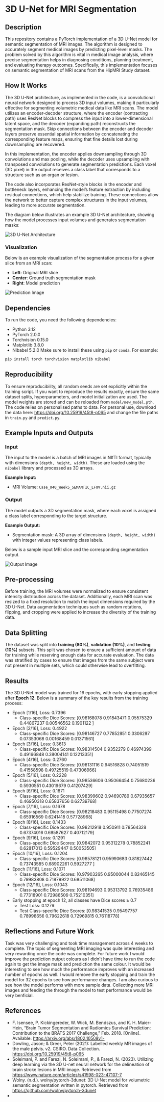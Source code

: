 # 3D U-Net for MRI Segmentation
## Description
This repository contains a PyTorch implementation of a 3D U-Net
model for semantic segmentation of MRI images. The algorithm is 
designed to accurately segment medical images by predicting 
pixel-level masks. The problem solved by this algorithm is 
vital in medical image analysis, where precise segmentation 
helps in diagnosing conditions, planning treatment, and 
evaluating therapy outcomes. Specifically, this implementation 
focuses on semantic segmentation of MRI scans from the HipMRI 
Study dataset. 


## How It Works
The 3D U-Net architecture, as implemented in the code, 
is a convolutional neural network designed to process 3D 
input volumes, making it particularly effective for segmenting 
volumetric medical data like MRI scans. The model utilizes an 
encoder-decoder structure, where the encoder (contracting path)
uses ResNet blocks to compress the input into a 
lower-dimensional latent space, and the decoder (expanding path)
reconstructs the segmentation mask. Skip connections between the
encoder and decoder layers preserve essential spatial information
by concatenating the corresponding feature maps, ensuring that 
fine details lost during downsampling are recovered.

In this implementation, the encoder applies downsampling 
through 3D convolutions and max pooling, while the decoder 
uses upsampling with transposed convolutions to generate 
segmentation predictions. Each voxel (3D pixel) in the output 
receives a class label that corresponds to a structure such 
as an organ or lesion.

The code also incorporates ResNet-style blocks in the 
encoder and bottleneck layers, enhancing the model’s feature 
extraction by including residual connections, which help 
stabilize training. These connections allow the network to 
better capture complex structures in the input volumes, 
leading to more accurate segmentation.

The diagram below illustrates an example 3D U-Net architecture, 
showing 
how the model processes input volumes and generates segmentation 
masks:

![3D U-Net Architecture](content/UNET_model.png)

### Visualization
Below is an example visualization of the segmentation process for a given slice from an MRI scan:
- **Left**: Original MRI slice
- **Center**: Ground truth segmentation mask
- **Right**: Model prediction

![Prediction Image](./content/prediction.png)


## Dependencies
To run the code, you need the following dependencies:
* Python 3.12
* PyTorch 2.0.0
* Torchvision 0.15.0
* Matplotlib 3.8.0
* Nibabel 5.2.0
Make sure to install these using `pip` or `conda`. For example:

```bash
pip install torch torchvision matplotlib nibabel
```

## Reproducibility
To ensure reproducibility, all random seeds are set explicitly 
within the training script. If you want to reproduce the 
results exactly, ensure the same dataset splits, 
hyperparameters, and model initialization are used. The model 
weights are stored and can be reloaded from `model/new_model.pth`. 
The code relies on personalised paths to data. For personal use, 
download the data here: https://doi.org/10.25919/45t8-p065 and 
change the file paths in `train.py` and `predict.py`.


## Example Inputs and Outputs

### Input
The input to the model is a batch of MRI images in NIfTI 
format, typically with dimensions `(depth, height, width)`. 
These are loaded using the `nibabel` library and processed as 
3D arrays.

**Example Input:**
- MRI Volume: `Case_040_Week5_SEMANTIC_LFOV.nii.gz`

### Output
The model outputs a 3D segmentation mask, where each voxel is 
assigned a class label corresponding to the target structure.

**Example Output:**
- Segmentation mask: A 3D array of dimensions `(depth, height, width)` with integer values representing class labels.

Below is a sample input MRI slice and the corresponding 
segmentation output.

![Output Image](./content/prediction2.png)


## Pre-processing
Before training, the MRI volumes were normalized to ensure 
consistent intensity distribution across the dataset. 
Additionally, each MRI scan was resized to a fixed resolution 
to match the input dimensions required by the 3D U-Net. Data 
augmentation techniques such as random rotations, flipping, 
and cropping were applied to increase the diversity of the 
training data.

## Data Splitting
The dataset was split into **training (80%)**, 
**validation (10%)**, and **testing (10%)** subsets. 
This split was chosen to ensure a sufficient amount of data 
for training while reserving enough data for accurate 
evaluation. The data was stratified by cases to ensure that 
images from the same subject were not present in multiple 
sets, which could otherwise lead to overfitting.

## Results
The 3D U-Net model was trained for 16 epochs, with early 
stopping applied after **Epoch 12**. Below is a summary of 
the key results from the training process:

 - Epoch [1/16], Loss: 0.7396
   - Class-specific Dice Scores: [0.98168078 0.91843471 0.05575329 0.44867237 0.00546562 0.1901122 ]
 - Epoch [2/16], Loss: 0.4922
   - Class-specific Dice Scores: [0.98146727 0.77852851 0.3306287  0.07353068 0.00168459 0.01371561]
- Epoch [3/16], Loss: 0.3613 
  - Class-specific Dice Scores: [0.98314504 0.9352279  0.46974399 0.49166848 0.38004141 0.12213351]
- Epoch [4/16], Loss: 0.2760
  - Class-specific Dice Scores: [0.98131116 0.94516828 0.74051519 0.41558598 0.49725519 0.47306966]
- Epoch [5/16], Loss: 0.2228
  - Class-specific Dice Scores: [0.98536606 0.95066454 0.75680236 0.5930551  0.43019679 0.41207429]
- Epoch [6/16], Loss: 0.1871
  - Class-specific Dice Scores: [0.98399602 0.94690789 0.67935657 0.46950318 0.65837656 0.62739768]
- Epoch [7/16], Loss: 0.1678
  - Class-specific Dice Scores: [0.98218483 0.95115498 0.77507274 0.65916569 0.6241418  0.57728968]
- Epoch [8/16], Loss: 0.1433
  - Class-specific Dice Scores: [0.98212918 0.950911   0.78564328 0.67374016 0.68587627 0.40712179]
- Epoch [9/16], Loss: 0.1291
  - Class-specific Dice Scores: [0.9842072  0.95312278 0.78852241 0.62817013 0.59529447 0.50053505]
- Epoch [10/16], Loss: 0.1204
  - Class-specific Dice Scores: [0.98578121 0.95990683 0.81827442 0.73743585 0.68902261 0.5927277 ]
- Epoch [11/16], Loss: 0.1071
  - Class-specific Dice Scores: [0.97903265 0.95000044 0.82465145 0.79983808 0.71879922 0.68511068]
- Epoch [12/16], Loss: 0.1043
  - Class-specific Dice Scores: [0.98194693 0.95313792 0.76935486 0.77318901 0.72986509 0.75210351]
- Early stopping at epoch 12, all classes have Dice scores ≥ 0.7
  - Test Loss: 0.1276
  - Test Class-specific Dice Scores: [0.98341535 0.95497757 0.78998656 0.79622618 0.72969815 0.76118778]

## Reflections and Future Work
Task was very challenging and took time management across 4 weeks 
to complete. The topic of segmenting MRI imaging was quite 
interesting and very rewarding once the code was complete. For future 
work I would improve the prediction output colours as I didn't 
have time to run the code again to get the image mask and prediction 
the same colour. It would be interesting to see how much the performance improves
with an increased number of epochs as well. I would remove the early stopping 
and train the model for 32 epochs to see how performance changes. I am also curious to see
how the model performs with more sample data. Collecting more MRI images and feeding the through the model
to test performance would be very benficial.

## References
- F. Isensee, P. Kickingereder, W. Wick, M. Bendszus, and K. H. Maier-Hein, “Brain Tumor Segmentation
and Radiomics Survival Prediction: Contribution to the BRATS 2017 Challenge,” Feb. 2018. [Online].
Available: https://arxiv.org/abs/1802.10508v1- 
- Dowling, Jason; & Greer, Peter (2021): Labelled weekly MR images of the male pelvis. v2. CSIRO. Data Collection. https://doi.org/10.25919/45t8-p065
- Soleimani, P. and Farezi, N.
Soleimani, P., & Farezi, N. (2023). Utilizing deep learning via the 3D U-net neural network for the delineation of brain stroke lesions in MRI image. Retrieved from https://www.nature.com/articles/s41598-023-47107-7
- Wolny. (n.d.). wolny/pytorch-3dunet: 3D U-Net model for volumetric semantic segmentation written in pytorch. Retrieved from https://github.com/wolny/pytorch-3dunet
- 